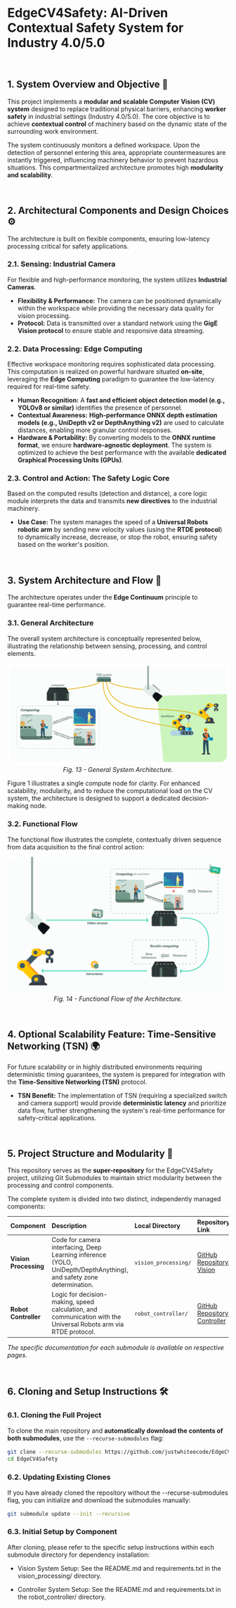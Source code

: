 # EdgeCV4Safety: AI-Driven Contextual Safety System for Industry 4.0/5.0

<br>

## 1. System Overview and Objective 🎯

This project implements a **modular and scalable Computer Vision (CV) system** designed to replace traditional physical barriers, enhancing **worker safety** in industrial settings (Industry 4.0/5.0). The core objective is to achieve **contextual control** of machinery based on the dynamic state of the surrounding work environment.

The system continuously monitors a defined workspace. Upon the detection of personnel entering this area, appropriate countermeasures are instantly triggered, influencing machinery behavior to prevent hazardous situations. This compartmentalized architecture promotes high **modularity and scalability**.


<br>

## 2. Architectural Components and Design Choices ️️⚙

The architecture is built on flexible components, ensuring low-latency processing critical for safety applications.

### 2.1. Sensing: Industrial Camera

For flexible and high-performance monitoring, the system utilizes **Industrial Cameras**.

* **Flexibility & Performance:** The camera can be positioned dynamically within the workspace while providing the necessary data quality for vision processing.
* **Protocol:** Data is transmitted over a standard network using the **GigE Vision protocol** to ensure stable and responsive data streaming.

### 2.2. Data Processing: Edge Computing

Effective workspace monitoring requires sophisticated data processing. This computation is realized on powerful hardware situated **on-site**, leveraging the **Edge Computing** paradigm to guarantee the low-latency required for real-time safety.

* **Human Recognition:** A **fast and efficient object detection model (e.g., YOLOv8 or similar)** identifies the presence of personnel.
* **Contextual Awareness:** **High-performance ONNX depth estimation models (e.g., UniDepth v2 or DepthAnything v2)** are used to calculate distances, enabling more granular control responses.
* **Hardware & Portability:** By converting models to the **ONNX runtime format**, we ensure **hardware-agnostic deployment**. The system is optimized to achieve the best performance with the available **dedicated Graphical Processing Units (GPUs)**.

### 2.3. Control and Action: The Safety Logic Core

Based on the computed results (detection and distance), a core logic module interprets the data and transmits **new directives** to the industrial machinery.

* **Use Case:** The system manages the speed of a **Universal Robots robotic arm** by sending new velocity values (using the **RTDE protocol**) to dynamically increase, decrease, or stop the robot, ensuring safety based on the worker's position.


<br>

## 3. System Architecture and Flow 📐

The architecture operates under the **Edge Continuum** principle to guarantee real-time performance.

### 3.1. General Architecture

The overall system architecture is conceptually represented below, illustrating the relationship between sensing, processing, and control elements.

<p align="center">
  <img src="assets/general_architecture.png" alt="General System Architecture Diagram"/>
  <br>
  <i>Fig. 13 - General System Architecture.</i>
</p>
Figure 1 illustrates a single compute node for clarity. For enhanced scalability, modularity, and to reduce the computational load on the CV system, the architecture is designed to support a dedicated decision-making node.

### 3.2. Functional Flow

The functional flow illustrates the complete, contextually driven sequence from data acquisition to the final control action:

<p align="center">
  <img src="assets/flow_pipeline.png" alt="Functional Flow Pipeline"/>
  <br>
  <i>Fig. 14 - Functional Flow of the Architecture.</i>
</p>



<br>

## 4. Optional Scalability Feature: Time-Sensitive Networking (TSN) 🌍

For future scalability or in highly distributed environments requiring deterministic timing guarantees, the system is prepared for integration with the **Time-Sensitive Networking (TSN)** protocol.

* **TSN Benefit:** The implementation of TSN (requiring a specialized switch and camera support) would provide **deterministic latency** and prioritize data flow, further strengthening the system's real-time performance for safety-critical applications.

<br>

## 5. Project Structure and Modularity 📂

This repository serves as the **super-repository** for the EdgeCV4Safety project, utilizing Git Submodules to maintain strict modularity between the processing and control components.

The complete system is divided into two distinct, independently managed components:

| Component | Description | Local Directory | Repository Link |
| :--- | :--- | :--- | :--- |
| **Vision Processing** | Code for camera interfacing, Deep Learning inference (YOLO, UniDepth/DepthAnything), and safety zone determination. | `vision_processing/` | [GitHub Repository: Vision](https://github.com/justwhiteecode/EdgeCV4Safety-Vision) |
| **Robot Controller** | Logic for decision-making, speed calculation, and communication with the Universal Robots arm via RTDE protocol. | `robot_controller/` | [GitHub Repository: Controller](https://github.com/justwhiteecode/EdgeCV4Safety-Controller) |

*The specific documentation for each submodule is available on respective pages.*

<br>

## 6. Cloning and Setup Instructions 🛠

### 6.1. Cloning the Full Project

To clone the main repository and **automatically download the contents of both submodules**, use the `--recurse-submodules` flag:

```bash
git clone --recurse-submodules https://github.com/justwhiteecode/EdgeCV4Safety.git
cd EdgeCV4Safety
```

### 6.2. Updating Existing Clones
If you have already cloned the repository without the --recurse-submodules flag, you can initialize and download the submodules manually:

```bash
git submodule update --init --recursive
```

### 6.3. Initial Setup by Component

After cloning, please refer to the specific setup instructions within each submodule directory for dependency installation:

* Vision System Setup: See the README.md and requirements.txt in the vision_processing/ directory.

* Controller System Setup: See the README.md and requirements.txt in the robot_controller/ directory.
